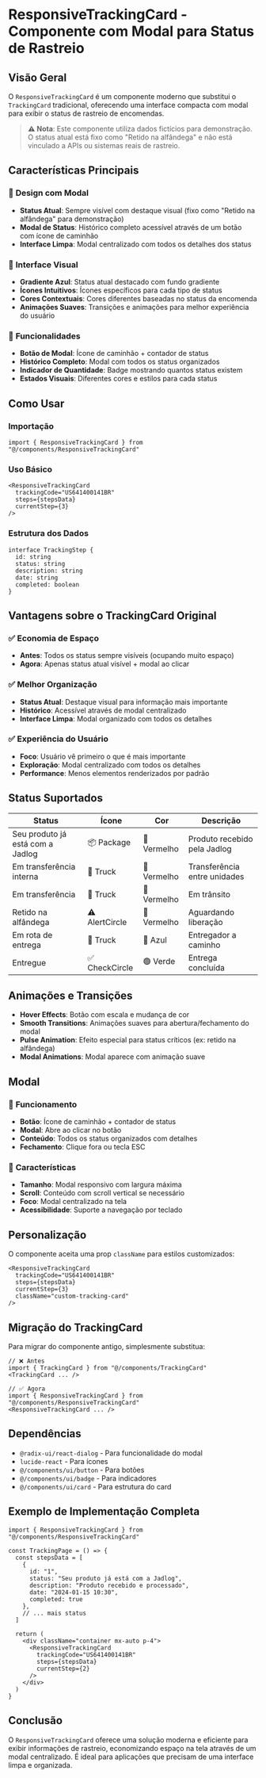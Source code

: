 # ResponsiveTrackingCard - Componente com Modal para Status de Rastreio

## Visão Geral

O `ResponsiveTrackingCard` é um componente moderno que substitui o `TrackingCard` tradicional, oferecendo uma interface compacta com modal para exibir o status de rastreio de encomendas.

> **⚠️ Nota**: Este componente utiliza dados fictícios para demonstração. O status atual está fixo como "Retido na alfândega" e não está vinculado a APIs ou sistemas reais de rastreio.

## Características Principais

### 🚚 **Design com Modal**
- **Status Atual**: Sempre visível com destaque visual (fixo como "Retido na alfândega" para demonstração)
- **Modal de Status**: Histórico completo acessível através de um botão com ícone de caminhão
- **Interface Limpa**: Modal centralizado com todos os detalhes dos status

### 🎨 **Interface Visual**
- **Gradiente Azul**: Status atual destacado com fundo gradiente
- **Ícones Intuitivos**: Ícones específicos para cada tipo de status
- **Cores Contextuais**: Cores diferentes baseadas no status da encomenda
- **Animações Suaves**: Transições e animações para melhor experiência do usuário

### 📱 **Funcionalidades**
- **Botão de Modal**: Ícone de caminhão + contador de status
- **Histórico Completo**: Modal com todos os status organizados
- **Indicador de Quantidade**: Badge mostrando quantos status existem
- **Estados Visuais**: Diferentes cores e estilos para cada status

## Como Usar

### Importação
```tsx
import { ResponsiveTrackingCard } from "@/components/ResponsiveTrackingCard"
```

### Uso Básico
```tsx
<ResponsiveTrackingCard
  trackingCode="US641400141BR"
  steps={stepsData}
  currentStep={3}
/>
```

### Estrutura dos Dados
```tsx
interface TrackingStep {
  id: string
  status: string
  description: string
  date: string
  completed: boolean
}
```

## Vantagens sobre o TrackingCard Original

### ✅ **Economia de Espaço**
- **Antes**: Todos os status sempre visíveis (ocupando muito espaço)
- **Agora**: Apenas status atual visível + modal ao clicar

### ✅ **Melhor Organização**
- **Status Atual**: Destaque visual para informação mais importante
- **Histórico**: Acessível através de modal centralizado
- **Interface Limpa**: Modal organizado com todos os detalhes

### ✅ **Experiência do Usuário**
- **Foco**: Usuário vê primeiro o que é mais importante
- **Exploração**: Modal centralizado com todos os detalhes
- **Performance**: Menos elementos renderizados por padrão

## Status Suportados

| Status | Ícone | Cor | Descrição |
|--------|-------|-----|-----------|
| Seu produto já está com a Jadlog | 📦 Package | 🔴 Vermelho | Produto recebido pela Jadlog |
| Em transferência interna | 🚚 Truck | 🔴 Vermelho | Transferência entre unidades |
| Em transferência | 🚚 Truck | 🔴 Vermelho | Em trânsito |
| Retido na alfândega | ⚠️ AlertCircle | 🔴 Vermelho | Aguardando liberação |
| Em rota de entrega | 🚚 Truck | 🔵 Azul | Entregador a caminho |
| Entregue | ✅ CheckCircle | 🟢 Verde | Entrega concluída |

## Animações e Transições

- **Hover Effects**: Botão com escala e mudança de cor
- **Smooth Transitions**: Animações suaves para abertura/fechamento do modal
- **Pulse Animation**: Efeito especial para status críticos (ex: retido na alfândega)
- **Modal Animations**: Modal aparece com animação suave

## Modal

### 🚚 **Funcionamento**
- **Botão**: Ícone de caminhão + contador de status
- **Modal**: Abre ao clicar no botão
- **Conteúdo**: Todos os status organizados com detalhes
- **Fechamento**: Clique fora ou tecla ESC

### 📱 **Características**
- **Tamanho**: Modal responsivo com largura máxima
- **Scroll**: Conteúdo com scroll vertical se necessário
- **Foco**: Modal centralizado na tela
- **Acessibilidade**: Suporte a navegação por teclado

## Personalização

O componente aceita uma prop `className` para estilos customizados:

```tsx
<ResponsiveTrackingCard
  trackingCode="US641400141BR"
  steps={stepsData}
  currentStep={3}
  className="custom-tracking-card"
/>
```

## Migração do TrackingCard

Para migrar do componente antigo, simplesmente substitua:

```tsx
// ❌ Antes
import { TrackingCard } from "@/components/TrackingCard"
<TrackingCard ... />

// ✅ Agora
import { ResponsiveTrackingCard } from "@/components/ResponsiveTrackingCard"
<ResponsiveTrackingCard ... />
```

## Dependências

- `@radix-ui/react-dialog` - Para funcionalidade do modal
- `lucide-react` - Para ícones
- `@/components/ui/button` - Para botões
- `@/components/ui/badge` - Para indicadores
- `@/components/ui/card` - Para estrutura do card

## Exemplo de Implementação Completa

```tsx
import { ResponsiveTrackingCard } from "@/components/ResponsiveTrackingCard"

const TrackingPage = () => {
  const stepsData = [
    {
      id: "1",
      status: "Seu produto já está com a Jadlog",
      description: "Produto recebido e processado",
      date: "2024-01-15 10:30",
      completed: true
    },
    // ... mais status
  ]

  return (
    <div className="container mx-auto p-4">
      <ResponsiveTrackingCard
        trackingCode="US641400141BR"
        steps={stepsData}
        currentStep={2}
      />
    </div>
  )
}
```

## Conclusão

O `ResponsiveTrackingCard` oferece uma solução moderna e eficiente para exibir informações de rastreio, economizando espaço na tela através de um modal centralizado. É ideal para aplicações que precisam de uma interface limpa e organizada.
